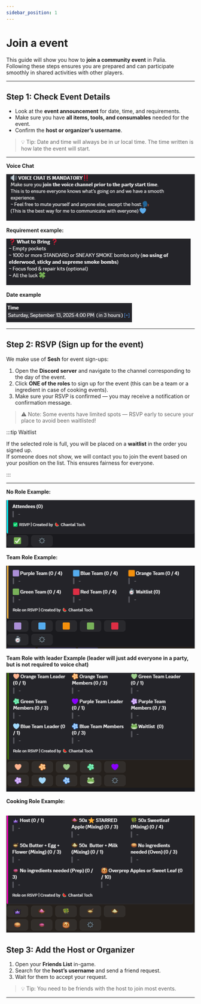 ```yaml
---
sidebar_position: 1
---
```


# Join a event

This guide will show you how to **join a community event** in Palia.  
Following these steps ensures you are prepared and can participate smoothly in shared activities with other players.

---

## Step 1: Check Event Details

- Look at the **event announcement** for date, time, and requirements.  
- Make sure you have **all items, tools, and consumables** needed for the event.  
- Confirm the **host or organizer’s username**.

> 💡 Tip: Date and time will always be in ur local time. The time written is how late the event will start.

---

**Voice Chat**

![Voice Chat](./img/rsvp_mic.png) 

**Requirement example:**

![Requirement Example](./img/rsvp_requirements.png) 

**Date example**

![Date example](./img/rsvp_time.png) 

---

## Step 2: RSVP (Sign up for the event)

We make use of **Sesh** for event sign-ups:  

1. Open the **Discord server** and navigate to the channel corresponding to the day of the event.   
2. Click **ONE of the roles** to sign up for the event (this can be a team or a ingredient in case of cooking events).  
3. Make sure your RSVP is confirmed — you may receive a notification or confirmation message.  

> ⚠️ Note: Some events have limited spots — RSVP early to secure your place to avoid been waitlisted!

:::tip Waitlist

If the selected role is full, you will be placed on a **waitlist** in the order you signed up.  
If someone does not show, we will contact you to join the event based on your position on the list. This ensures fairness for everyone. 

:::

---
**No Role Example:**

![No Role Example](./img/rsvp_signup.png) 

**Team Role Example:**

![Team Role Example](./img/rsvp_teams.png) 

**Team Role with leader Example (leader will just add everyone in a party, but is not required to voice chat)**

![Date example](./img/rsvp_teams2.png) 

**Cooking Role Example:**

![Cooking Role Example](./img/rsvp_cooking.png) 
---


## Step 3: Add the Host or Organizer

1. Open your **Friends List** in-game.  
2. Search for the **host’s username** and send a friend request.  
3. Wait for them to accept your request.  

> 💡 Tip: You need to be friends with the host to join most events.

---
